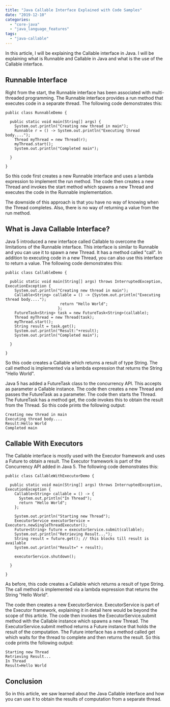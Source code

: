 ```yaml
---
title: "Java Callable Interface Explained with Code Samples"
date: "2019-12-10"
categories: 
  - "core-java"
  - "java_language_features"
tags: 
  - "java-callable"
---
```


In this article, I will be explaining the Callable interface in Java. I will be explaining what is Runnable and Callable in Java and what is the use of the Callable interface.

## Runnable Interface

Right from the start, the Runnable interface has been associated with multi-threaded programming. The Runnable interface provides a run method that executes code in a separate thread. The following code demonstrates this:

```
public class RunnableDemo {

  public static void main(String[] args) {
    System.out.println("Creating new thread in main");
    Runnable r = () -> System.out.println("Executing thread body....");
    Thread myThread = new Thread(r);
    myThread.start();
    System.out.println("Completed main");

  }

}
```

So this code first creates a new Runnable interface and uses a lambda expression to implement the run method. The code then creates a new Thread and invokes the start method which spawns a new Thread and executes the code in the Runnable implementation.

The downside of this approach is that you have no way of knowing when the Thread completes. Also, there is no way of returning a value from the run method.

## What is Java Callable Interface?

Java 5 introduced a new interface called Callable to overcome the limitations of the Runnable interface. This interface is similar to Runnable and you can use it to spawn a new Thread. It has a method called "call". In addition to executing code in a new Thread, you can also use this interface to return a value. The following code demonstrates this:

```
public class CallableDemo {

  public static void main(String[] args) throws InterruptedException, ExecutionException {
    System.out.println("Creating new thread in main");
    Callable<String> callable = () -> {System.out.println("Executing thread body....");
                        return "Hello World";
                       };
    FutureTask<String> task = new FutureTask<String>(callable);
    Thread myThread = new Thread(task);
    myThread.start();
    String result = task.get();
    System.out.println("Result:"+result);
    System.out.println("Completed main");

  }

}
```

So this code creates a Callable which returns a result of type String. The call method is implemented via a lambda expression that returns the String "Hello World".

Java 5 has added a FutureTask class to the concurrency API. This accepts as parameter a Callable instance. The code then creates a new Thread and passes the FutureTask as a parameter. The code then starts the Thread. The FutureTask has a method get, the code invokes this to obtain the result from the Thread. So this code prints the following output:

```
Creating new thread in main
Executing thread body....
Result:Hello World
Completed main
```

## Callable With Executors

The Callable interface is mostly used with the Executor framework and uses a Future to obtain a result. The Executor framework is part of the Concurrency API added in Java 5. The following code demonstrates this:

```
public class CallableWithExecutorDemo {

  public static void main(String[] args) throws InterruptedException, ExecutionException {
    Callable<String> callable = () -> {
      System.out.println("In Thread");
      return "Hello World";
    };

    System.out.println("Starting new Thread");
    ExecutorService executorService = Executors.newSingleThreadExecutor();
    Future<String> future = executorService.submit(callable);
    System.out.println("Retrieving Result...");
    String result = future.get(); // this blocks till result is available
    System.out.println("Result=" + result);

    executorService.shutdown();

  }

}
```

As before, this code creates a Callable which returns a result of type String. The call method is implemented via a lambda expression that returns the String "Hello World".

The code then creates a new ExecutorService. ExecutorService is part of the Executor framework, explaining it in detail here would be beyond the scope of this article. The code then invokes the ExecutorService.submit method with the Callable instance which spawns a new Thread. The ExecutorService.submit method returns a Future instance that holds the result of the computation. The Future interface has a method called get which waits for the thread to complete and then returns the result. So this code prints the following output:

```
Starting new Thread
Retrieving Result...
In Thread
Result=Hello World
```

## Conclusion

So in this article, we saw learned about the Java Callable interface and how you can use it to obtain the results of computation from a separate thread.
